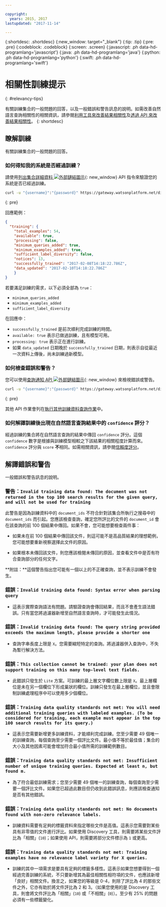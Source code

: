 ```yaml
---

copyright:
  years: 2015, 2017
lastupdated: "2017-11-14"

---
```


{:shortdesc: .shortdesc}
{:new_window: target="_blank"}
{:tip: .tip}
{:pre: .pre}
{:codeblock: .codeblock}
{:screen: .screen}
{:javascript: .ph data-hd-programlang='javascript'}
{:java: .ph data-hd-programlang='java'}
{:python: .ph data-hd-programlang='python'}
{:swift: .ph data-hd-programlang='swift'}

# 相關性訓練提示
{: #relevancy-tips}

 有關訓練集合的一般問題的回答，以及一般錯誤和警告訊息的說明。如需改善自然語言查詢相關性的相關資訊，請參閱[利用工具來改善結果相關性](/docs/services/discovery/train-tooling.html)及[透過 API 來改善結果相關性](/docs/services/discovery/train.html)。
{: shortdesc}

## 瞭解訓練

有關訓練集合的一般問題的回答。

### 如何得知我的系統是否經過訓練？

請使用[列出集合詳細資料 ![外部鏈結圖示](../../icons/launch-glyph.svg "外部鏈結圖示")](https://www.ibm.com/watson/developercloud/discovery/api/v1/?curl#list-collection-details){: new_window} API 指令來驗證您的系統是否已經過訓練。  

```bash
curl -u "{username}":"{password}" https://gateway.watsonplatform.net/discovery/api/v1/environments/{environment_id}/collections/{collection_id}?version=2017-11-07"
```
{: pre}

回應範例：

```json
{
  "training": {
    "total_examples": 54,
    "available": true,
    "processing": false,
    "minimum_queries_added": true,
    "minimum_examples_added": true,
    "sufficient_label_diversity": false,
    "notices": 13,
    "successfully_trained": "2017-02-08T14:18:22.786Z",
    "data_updated": "2017-02-10T14:18:22.786Z"
    }
}
```

若要滿足訓練的需求，以下必須全部為 `true`：
- `minimum_queries_added`
- `minimum_examples_added`
- `sufficient_label_diversity`   

在回應中：
- `successfully_trained` 是前次順利完成訓練的時間。
- `available: true` 表示已做過訓練，且有模型可用。
- `processing: true` 表示正在進行訓練。
-  如果 `data_updated` 日期晚於 `successfully_trained` 日期，則表示自從最近一次資料上傳後，尚未訓練過新模型。  

### 如何檢查錯誤和警告？

您可以使用[查詢通知 API ![外部鏈結圖示](../../icons/launch-glyph.svg "外部鏈結圖示")](http://www.ibm.com/watson/developercloud/discovery/api/v1/#query-notices){: new_window} 來檢視錯誤或警告。  

```bash
curl -u "{username}":"{password}" https://gateway.watsonplatform.net/discovery/api/v1/environments/{environment_id}/collections/{collection_id}/notices?version=2017-11-07"
```
{: pre}

其他 API 作業會列在[執行其他訓練資料查詢作業](/docs/services/discovery/train.html#training-data-operations)中。

### 如何解譯訓練後出現在自然語言查詢結果中的 `confidence` 評分？

經過訓練的集合將在自然語言查詢的結果中傳回 `confidence` 評分。這個 `confidence` 數字是根據與訓練模型相較之下該結果的相關程度計算而來。`confidence` 評分與 `score` **不**相同。如需相關資訊，請參閱[信賴度評分](/docs/services/discovery/train-tooling.html#confidence)。  

## 解譯錯誤和警告

一般錯誤和警告訊息的說明。

### 警告：`Invalid training data found: The document was not returned in the top 100 search results for the given query, and will not be used for training`

此警告是因為訓練資料中的 `document_ids` 不符合針對該集合所執行之搜尋中的 `document_ids` 而引起。您應該檢查查詢，確定您所評比的文件的 `document_id` 會在該查詢的前 100 個結果中傳回。如果不會，您可能想要檢查兩件事：  

- 如果未在前 100 個結果中傳回該文件，則這可能不是高品質結果的理想範例，您可能想要重新視察選擇此文件的原因。  

- 如果根本未傳回該文件，則您應該檢閱未傳回的原因，並查看文件中是否有符合查詢部分的任何文字。  

**附註：**這個警告指出您可能有一個以上的不正確查詢，並不表示訓練不會發生。  

### 錯誤：`Invalid training data found: Syntax error when parsing query`

- 這表示實際查詢語法有問題。請驗證查詢會傳回結果，而且不會產生語法錯誤。只有當您將過濾器新增至自然語言查詢時，才可能發生此情況。

### 錯誤：`Invalid training data found: The query string provided exceeds the maximum length, please provide a shorter one`

- 查詢字串長度上限是 `X`。您需要縮短特定的查詢。將過濾器併入查詢中，不失為暫行解決方法。  

### 錯誤：`This collection cannot be trained: your plan does not support training on this many top-level text fields.`

- 此錯誤只發生於 `Lite` 方案。可訓練的最上層文字欄位數上限是 `X`。最上層欄位是未在另一個欄位下形成巢狀的欄位。訓練只發生在最上層欄位，並且會限制訓練處理程序中可以使用多少個欄位。  

### 錯誤：`Training data quality standards not met: You will need additional training queries with labeled examples. (To be considered for training, each example must appear in the top 100 search results for its query.)`

- 這表示您需要新增更多訓練資料，才能順利完成訓練。您至少需要 49 個唯一的訓練查詢，每個查詢至少需要一個評比文件。最小值不等於最佳值；集合的大小及其他因素可能會增加符合最小值所需的訓練範例數目。  

### 錯誤：`Training data quality standards not met: Insufficient number of unique training queries. Expected at least n, but found m.`

- 為了符合最低訓練需求；您至少需要 49 個唯一的訓練查詢，每個查詢至少需要一個評比文件。如果您已超過此數目但仍收到此錯誤訊息，則應該檢查通知是否有其他錯誤。  

### 錯誤：`Training data quality standards not met: No documents found with non-zero relevance labels.`

- 訓練資料需要有足夠的標籤資料來指定哪些文件是高值。這表示您需要對某些具有非零值的文件進行評比。如果使用 Discovery 工具，則需要將某些文件評比為「相關」(`10`)；如果使用 API，則需要將部分文件標示為 `1` 或更高。   

### 錯誤：`Training data quality standards not met: Training examples have no relevance label variety for X queries.`

- 訓練的其中一項需求是要具有足夠的標籤多樣性。這表示如果您想要得到一個經過完善訓練的系統，不只要新增其為最佳相關性相符項的文件，也應該新增「良好」相關文件。換言之，如果您的等級是 0-4，則除了評比為 4 的那些文件之外，它亦有助於將文件評比為 2 和 3。（如果您使用的是 Discovery 工具，則會將文件評比為「相關」(`10`) 或「不相關」(`0`)）。至少有 25% 的問題必須有一些標籤變化。   

